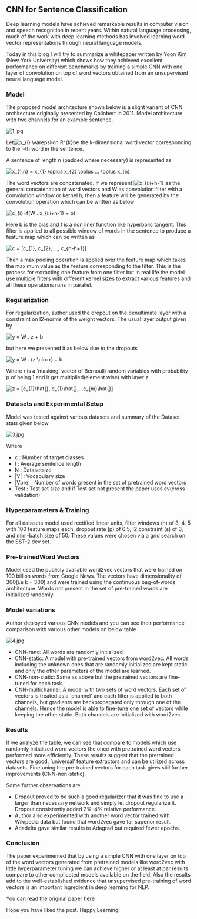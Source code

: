 ## CNN for Sentence Classification

Deep learning models have achieved remarkable results in computer vision and speech recognition in recent years. Within natural language processing, much of the work with deep learning methods has involved learning word vector representations through neural language models.

Today in this blog I will try to summarize a whitepaper written by Yoon Kim (New York University) which shows how they achieved excellent performance on different benchmarks by training a simple CNN with one layer of convolution on top of word vectors obtained from an unsupervised neural language model.

### Model

The proposed model architecture shown below is a slight variant of CNN architecture originally presented by Collobert in 2011. Model architecture with two channels for an example sentence.


![1.jpg](https://cdn.hashnode.com/res/hashnode/image/upload/v1644990114955/Ebxc8Zh0Y.jpeg)



Let<img src="https://latex.codecogs.com/svg.image?x_{i}&space;\varepsilon&space;R^{k}" title="x_{i} \varepsilon R^{k}" />be the k-dimensional word vector corresponding to the i-th word in the sentence.

A sentence of length n (padded where necessary) is represented as

<img src="https://latex.codecogs.com/svg.image?x_{1:n}&space;=&space;x_{1}&space;\oplus&space;x_{2}&space;\oplus&space;...&space;\oplus&space;x_{n}" title="x_{1:n} = x_{1} \oplus x_{2} \oplus ... \oplus x_{n}" />

The word vectors are concatenated. If we represent <img src="https://latex.codecogs.com/svg.image?x_{i:i&plus;h-1}" title="x_{i:i+h-1}" /> as the general concatenation of word vectors and W as convolution filter with a convolution window or kernel h, then a feature will be generated by the convolution operation which can be written as below

<img src="https://latex.codecogs.com/svg.image?c_{i}=f(W&space;.&space;x_{i:i&plus;h-1}&space;&plus;&space;b)" title="c_{i}=f(W . x_{i:i+h-1} + b)" />

Here b is the bias and f is a non liner function like hyperbolic tangent. This filter is applied to all possible window of words in the sentence to produce a feature map which can be written as 

<img src="https://latex.codecogs.com/svg.image?c&space;=&space;[c_{1},&space;c_{2},&space;.&space;.,&space;c_{n-h&plus;1}]" title="c = [c_{1}, c_{2}, . ., c_{n-h+1}]" />

Then a max pooling operation is applied over the feature map which takes the maximum value as the feature corresponding to the filter. This is the process for extracting one feature from one filter but in real life the model use multiple filters with different kernel sizes to extract various features and all these operations runs in parallel.

### Regularization

For regularization, author used the dropout on the penultimate layer with a constraint on l2-norms of the weight vectors. The usual layer output given by

<img src="https://latex.codecogs.com/svg.image?y&space;=&space;W&space;.&space;z&space;&plus;&space;b" title="y = W . z + b" />

but here we presented it as below due to the dropouts

<img src="https://latex.codecogs.com/svg.image?y&space;=&space;W&space;.&space;(z&space;\circ&space;r)&space;&plus;&space;b" title="y = W . (z \circ r) + b" />

Where r is a ‘masking’ vector of Bernoulli random variables with probability p of being 1 and it get multiplied(element wise) with layer z. 

<img src="https://latex.codecogs.com/svg.image?z&space;=&space;[c_{1}\hat{},&space;c_{1}\hat{},...c_{m}\hat{}]" title="z = [c_{1}\hat{}, c_{1}\hat{},...c_{m}\hat{}]" />

### Datasets and Experimental Setup

Model was tested against various datasets and summary of the Dataset stats given below

![3.jpg](https://cdn.hashnode.com/res/hashnode/image/upload/v1644994838226/5ux3a1vIi.jpeg)

Where


- c : Number of target classes
- l : Average sentence length
- N : Datasetsize
- |V| : Vocabulary size
- |Vpre| : Number of words present in the set of pretrained word vectors
- Test : Test set size and if Test set not present the paper uses cv(cross validation)

### Hyperparameters & Training

For all datasets model used rectified linear units, filter windows (h) of 3, 4, 5 with 100 feature maps each, dropout rate (p) of 0.5, l2 constraint (s) of 3, and mini-batch size of 50. These values were chosen via a grid search on the SST-2 dev set.

### Pre-trainedWord Vectors

Model used the publicly available word2vec vectors that were trained on 100 billion words from Google News. The vectors have dimensionality of 300(i.e k = 300) and were trained using the continuous bag-of-words architecture. Words not present in the set of pre-trained words are initialized randomly.

### Model variations

Author deployed various CNN models and you can see their performance comparison with various other models on below table

![4.jpg](https://cdn.hashnode.com/res/hashnode/image/upload/v1644995870670/tl6BvblKB.jpeg)

- CNN-rand: All words are randomly initialized
- CNN-static: A model with pre-trained vectors from word2vec. All words including the unknown ones that are randomly initialized are kept static and only the other parameters of the model are learned.
- CNN-non-static: Same as above but the pretrained vectors are fine-tuned for each task.
- CNN-multichannel: A model with two sets of word vectors. Each set of vectors is treated as a 'channel' and each filter is applied to both channels, but gradients are backpropagated only through one of the channels. Hence the model is able to fine-tune one set of vectors while keeping the other static. Both channels are initialized with word2vec.

### Results

If we analyze the table, we can see that compare to models which use randomly initialized word vectors the once with pretrained word vectors performed more efficiently. These results suggest that the pretrained vectors are good, ‘universal’ feature extractors and can be utilized across datasets. Finetuning the pre-trained vectors for each task gives still further improvements (CNN-non-static).

Some further observations are 

- Dropout proved to be such a good regularizer that it was fine to use a larger than necessary network and simply let dropout regularize it. Dropout consistently added 2%–4% relative performance.
- Author also experimented with another word vector trained with Wikipedia data but found that word2vec gave far superior result.
- Adadelta gave similar results to Adagrad but required fewer epochs.

### Conclusion

The paper experimented that by using a simple CNN with one layer on top of the word vectors generated from pretrained models like word2vec with little hyperparameter tuning we can achieve higher or at least at par results compare to other complicated models available on the field. Also the results add to the well-established evidence that unsupervised pre-training of word vectors is an important ingredient in deep learning for NLP. 

You can read the original paper [here](https://aclanthology.org/D14-1181.pdf)

Hope you have liked the post. Happy Learning!